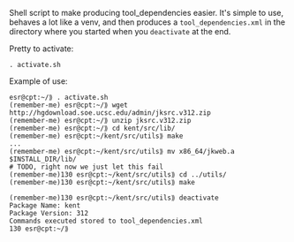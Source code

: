 Shell script to make producing tool_dependencies easier. It's simple to use, behaves a lot like a venv, and then produces a `tool_dependencies.xml` in the directory where you started when you `deactivate` at the end. 

Pretty to activate:

```
. activate.sh
```

Example of use:

```console
esr@cpt:~/⟫ . activate.sh
(remember-me) esr@cpt:~/⟫ wget http://hgdownload.soe.ucsc.edu/admin/jksrc.v312.zip
(remember-me) esr@cpt:~/⟫ unzip jksrc.v312.zip
(remember-me) esr@cpt:~/⟫ cd kent/src/lib/
(remember-me) esr@cpt:~/kent/src/utils⟫ make
...
(remember-me) esr@cpt:~/kent/src/utils⟫ mv x86_64/jkweb.a $INSTALL_DIR/lib/
# TODO, right now we just let this fail
(remember-me)130 esr@cpt:~/kent/src/utils⟫ cd ../utils/
(remember-me)130 esr@cpt:~/kent/src/utils⟫ make

(remember-me)130 esr@cpt:~/kent/src/utils⟫ deactivate 
Package Name: kent
Package Version: 312
Commands executed stored to tool_dependencies.xml
130 esr@cpt:~/⟫ 
```

